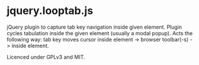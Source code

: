 jquery.looptab.js
=================

jQuery plugin to capture tab key navigation inside given element.
Plugin cycles tabulation inside the given element (usually a modal popup).
Acts the following way: tab key moves cursor inside element -> browser toolbar(-s) -> inside element.

Licenced under GPLv3 and MIT.